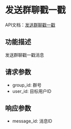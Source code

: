 # 发送群聊戳一戳

API文档：[发送群聊戳一戳](https://napcat.apifox.cn/226659265e0.md)

## 功能描述
发送群聊戳一戳消息

## 请求参数
- group_id: 群号
- user_id: 目标用户ID

## 响应参数
- message_id: 消息ID

